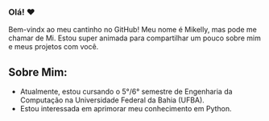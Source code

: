 
### Olá! ❤️

Bem-vindx ao meu cantinho no GitHub! Meu nome é Mikelly, mas pode me chamar de Mi. Estou super animada para compartilhar um pouco sobre mim e meus projetos com você.

## Sobre Mim:

- Atualmente, estou cursando o 5°/6° semestre de Engenharia da Computação na Universidade Federal da Bahia (UFBA).
- Estou interessada em aprimorar meu conhecimento em Python.

